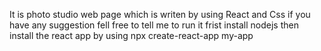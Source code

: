 It is photo studio web page which is writen by using React and Css if you have any suggestion fell free to tell me
to run it frist install nodejs
then install the react app by using npx create-react-app my-app
